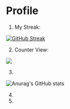 # Profile
1. My Streak:

[![GitHub Streak](https://github-readme-streak-stats.herokuapp.com/?user=LeMinh22621&theme=highcontrast)](https://git.io/streak-stats)

2. Counter View:

![](https://komarev.com/ghpvc/?username=LeMinh22621&color=green)

3. 

![Anurag's GitHub stats](https://github-readme-stats.vercel.app/api?username=LeMinh22621&show_icons=true&theme=highcontrast)

4. 
5. 

